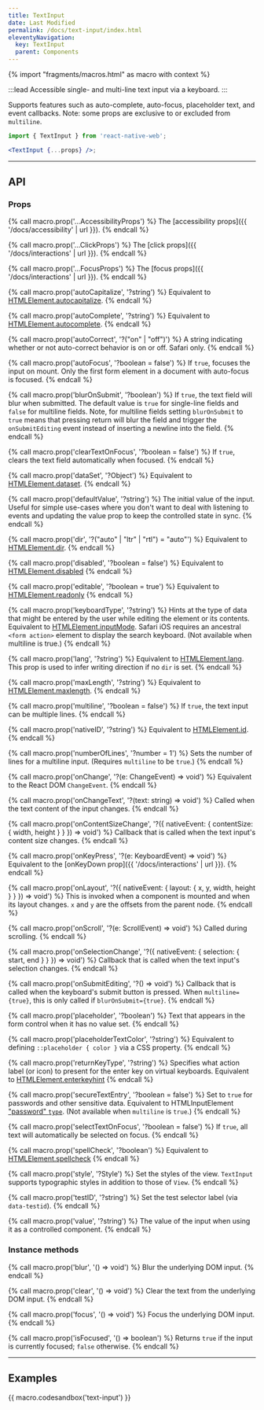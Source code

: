 ```yaml
---
title: TextInput
date: Last Modified
permalink: /docs/text-input/index.html
eleventyNavigation:
  key: TextInput
  parent: Components
---
```


{% import "fragments/macros.html" as macro with context %}

:::lead
Accessible single- and multi-line text input via a keyboard.
:::

Supports features such as auto-complete, auto-focus, placeholder text, and event callbacks. Note: some props are exclusive to or excluded from `multiline`.

```jsx
import { TextInput } from 'react-native-web';

<TextInput {...props} />;
```

---

## API

### Props

{% call macro.prop('...AccessibilityProps') %}
The [accessibility props]({{ '/docs/accessibility' | url }}).
{% endcall %}

{% call macro.prop('...ClickProps') %}
The [click props]({{ '/docs/interactions' | url }}).
{% endcall %}

{% call macro.prop('...FocusProps') %}
The [focus props]({{ '/docs/interactions' | url }}).
{% endcall %}

{% call macro.prop('autoCapitalize', '?string') %}
Equivalent to [HTMLElement.autocapitalize](https://developer.mozilla.org/en-US/docs/Web/HTML/Global_attributes/autocapitalize).
{% endcall %}

{% call macro.prop('autoComplete', '?string') %}
Equivalent to [HTMLElement.autocomplete](https://developer.mozilla.org/en-US/docs/Web/HTML/Global_attributes/autocomplete).
{% endcall %}

{% call macro.prop('autoCorrect', '?("on" | "off")') %}
A string indicating whether or not auto-correct behavior is on or off. Safari only.
{% endcall %}

{% call macro.prop('autoFocus', '?boolean = false') %}
If `true`, focuses the input on mount. Only the first form element in a document with auto-focus is focused.
{% endcall %}

{% call macro.prop('blurOnSubmit', '?boolean') %}
If `true`, the text field will blur when submitted. The default value is `true` for single-line fields and `false` for multiline fields. Note, for multiline fields setting `blurOnSubmit` to `true` means that pressing return will blur the field and trigger the `onSubmitEditing` event instead of inserting a newline into the field.
{% endcall %}

{% call macro.prop('clearTextOnFocus', '?boolean = false') %}
If `true`, clears the text field automatically when focused.
{% endcall %}

{% call macro.prop('dataSet', '?Object') %}
Equivalent to [HTMLElement.dataset](https://developer.mozilla.org/en-US/docs/Web/API/HTMLOrForeignElement/dataset).
{% endcall %}

{% call macro.prop('defaultValue', '?string') %}
The initial value of the input. Useful for simple use-cases where you don't want to deal with listening to events and updating the value prop to keep the controlled state in sync.
{% endcall %}

{% call macro.prop('dir', '?("auto" | "ltr" | "rtl") = "auto"') %}
Equivalent to [HTMLElement.dir](https://developer.mozilla.org/en-US/docs/Web/API/HTMLElement/dir).
{% endcall %}

{% call macro.prop('disabled', '?boolean = false') %}
Equivalent to [HTMLElement.disabled](https://developer.mozilla.org/en-US/docs/Web/HTML/Attributes/disabled)
{% endcall %}

{% call macro.prop('editable', '?boolean = true') %}
Equivalent to [HTMLElement.readonly](https://developer.mozilla.org/en-US/docs/Web/HTML/Attributes/readonly)
{% endcall %}

{% call macro.prop('keyboardType', '?string') %}
Hints at the type of data that might be entered by the user while editing the element or its contents. Equivalent to [HTMLElement.inputMode](https://developer.mozilla.org/en-US/docs/Web/HTML/Global_attributes/inputmode). Safari iOS requires an ancestral `<form action>` element to display the search keyboard. (Not available when multiline is true.)
{% endcall %}

{% call macro.prop('lang', '?string') %}
Equivalent to [HTMLElement.lang](https://developer.mozilla.org/en-US/docs/Web/HTML/Global_attributes/lang). This prop is used to infer writing direction if no `dir` is set.
{% endcall %}

{% call macro.prop('maxLength', '?string') %}
Equivalent to [HTMLElement.maxlength](https://developer.mozilla.org/en-US/docs/Web/HTML/Attributes/maxlength).
{% endcall %}

{% call macro.prop('multiline', '?boolean = false') %}
If `true`, the text input can be multiple lines.
{% endcall %}

{% call macro.prop('nativeID', '?string') %}
Equivalent to [HTMLElement.id](https://developer.mozilla.org/en-US/docs/Web/HTML/Global_attributes/id).
{% endcall %}

{% call macro.prop('numberOfLines', '?number = 1') %}
Sets the number of lines for a multiline input. (Requires `multiline` to be `true`.)
{% endcall %}

{% call macro.prop('onChange', '?(e: ChangeEvent) => void') %}
Equivalent to the React DOM `ChangeEvent`.
{% endcall %}

{% call macro.prop('onChangeText', '?(text: string) => void') %}
Called when the text content of the input changes.
{% endcall %}

{% call macro.prop('onContentSizeChange', '?({ nativeEvent: { contentSize: { width, height } } }) => void') %}
Callback that is called when the text input's content size changes.
{% endcall %}

{% call macro.prop('onKeyPress', '?(e: KeyboardEvent) => void') %}
Equivalent to the [onKeyDown prop]({{ '/docs/interactions' | url }}).
{% endcall %}

{% call macro.prop('onLayout', '?({ nativeEvent: { layout: { x, y, width, height } } }) => void') %}
This is invoked when a component is mounted and when its layout changes. `x` and `y` are the offsets from the parent node.
{% endcall %}

{% call macro.prop('onScroll', '?(e: ScrollEvent) => void') %}
Called during scrolling.
{% endcall %}

{% call macro.prop('onSelectionChange', '?({ nativeEvent: { selection: { start, end } } }) => void') %}
Callback that is called when the text input's selection changes.
{% endcall %}

{% call macro.prop('onSubmitEditing', '?() => void') %}
Callback that is called when the keyboard's submit button is pressed. When `multiline={true}`, this is only called if `blurOnSubmit={true}`.
{% endcall %}


{% call macro.prop('placeholder', '?boolean') %}
Text that appears in the form control when it has no value set.
{% endcall %}

{% call macro.prop('placeholderTextColor', '?string') %}
Equivalent to defining `::placeholder { color }` via a CSS property.
{% endcall %}

{% call macro.prop('returnKeyType', '?string') %}
Specifies what action label (or icon) to present for the enter key on virtual keyboards. Equivalent to [HTMLElement.enterkeyhint](https://html.spec.whatwg.org/multipage/interaction.html#input-modalities:-the-enterkeyhint-attribute)
{% endcall %}

{% call macro.prop('secureTextEntry', '?boolean = false') %}
Set to `true` for passwords and other sensitive data. Equivalent to HTMLInputElement ["password" `type`](https://developer.mozilla.org/en-US/docs/Web/HTML/Element/input/password). (Not available when `multiline` is `true`.)
{% endcall %}

{% call macro.prop('selectTextOnFocus', '?boolean = false') %}
If `true`, all text will automatically be selected on focus.
{% endcall %}

{% call macro.prop('spellCheck', '?boolean') %}
Equivalent to [HTMLElement.spellcheck](https://developer.mozilla.org/en-US/docs/Web/HTML/Global_attributes/spellcheck)
{% endcall %}

{% call macro.prop('style', '?Style') %}
Set the styles of the view. `TextInput` supports typographic styles in addition to those of `View`.
{% endcall %}

{% call macro.prop('testID', '?string') %}
Set the test selector label (via `data-testid`).
{% endcall %}

{% call macro.prop('value', '?string') %}
The value of the input when using it as a controlled component.
{% endcall %}

### Instance methods

{% call macro.prop('blur', '() => void') %}
Blur the underlying DOM input.
{% endcall %}

{% call macro.prop('clear', '() => void') %}
Clear the text from the underlying DOM input.
{% endcall %}

{% call macro.prop('focus', '() => void') %}
Focus the underlying DOM input.
{% endcall %}

{% call macro.prop('isFocused', '() => boolean') %}
Returns `true` if the input is currently focused; `false` otherwise.
{% endcall %}

---

## Examples

{{ macro.codesandbox('text-input') }}

